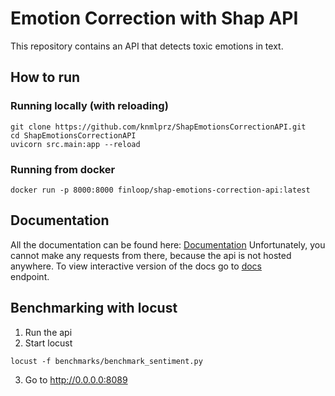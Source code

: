 # Emotion Correction with Shap API
This repository contains an API that detects toxic emotions in text.

## How to run

### Running locally (with reloading)
```commandline
git clone https://github.com/knmlprz/ShapEmotionsCorrectionAPI.git
cd ShapEmotionsCorrectionAPI
uvicorn src.main:app --reload
```

### Running from docker
```text
docker run -p 8000:8000 finloop/shap-emotions-correction-api:latest
```

## Documentation
All the documentation can be found here: [Documentation](https://knmlprz.github.io/ShapEmotionsCorrectionAPI/)
Unfortunately, you cannot make any requests from there, because the api is not 
hosted anywhere. To view interactive version of the docs go to [docs](localhost:8000/docs)  
endpoint.

## Benchmarking with locust
1. Run the api
2. Start locust
```commandline
locust -f benchmarks/benchmark_sentiment.py 
```
3. Go to http://0.0.0.0:8089